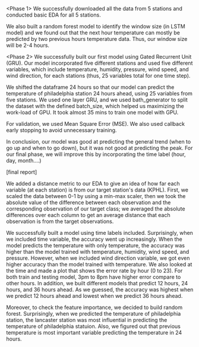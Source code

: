 <Phase 1>
We successfully downloaded all the data from 5 stations and conducted basic EDA for all 5 stations.

We also built a random forest model to identify the window size (in LSTM model) and we found out that the next hour temperature can mostly be predicted by two previous hours temperature data. Thus, our window size will be 2-4 hours. 

<Phase 2>
We successfully built our first model using Gated Recurrent Unit (GRU). Our model incorporated five different stations and used five different variables, which include temperature, humidity, pressure, wind speed, and wind direction, for each stations (thus, 25 variables total for one time step). 

We shifted the dataframe 24 hours so that our model can predict the temperature of philadelphia station 24 hours ahead, using 25 variables from five stations. We used one layer GRU, and we used bath_generator to split the dataset with the defined batch_size, which helped us maximizing the work-load of GPU. It took almost 35 mins to train one model with GPU.

For validation, we used Mean Square Error (MSE). We also used callback early stopping to avoid unnecessary training. 

In conclusion, our model was good at predicting the general trend (when to go up and when to go down), but it was not good at predicting the peak. For our final phase, we will improve this by incorporating the time label (hour, day, month....)

[final report]


We added a distance metric to our EDA to give an idea of how far each variable (at each station) is from our target station's data (KPHL). First, we scaled the data between 0-1 by using a min-max scaler, then we  took the absolute value of the difference between each observation and the corresponding observation of our target class; we averaged the absolute differences over each column to get an average distance that each observation is from the target observations. 

We successfully built a model using time labels included. Surprisingly, when we included time variable, the accuracy went up increasingly. When the model predicts the temperature with only temperature, the accuracy was higher than the model trained with temperature, humidity, wind speed, and pressure. However, when we included wind direction variable, we got even higher accuracy than the model trained with temperature. We also looked at the time and made a plot that shows the error rate by hour (0 to 23). For both train and testing model, 3pm to 8pm have higher error compare to other hours. In addition, we built different models that predict 12 hours, 24 hours, and 36 hours ahead. As we guessed, the accuracy was highest when we predict 12 hours ahead and lowest when we predict 36 hours ahead. 

Moreover, to check the feature importance, we decided to build random forest. Surprisingly, when we predicted the temperature of philadelphia station, the lancaster station was most influential in predicting the temperature of philadelphia statuion. Also, we figured out that previous temperature is most important variable predicting the temperature in 24 hours.
